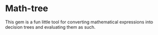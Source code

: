 # Math-tree

This gem is a fun little tool for converting mathematical expressions into decision trees and
evaluating them as such.
